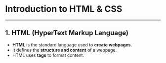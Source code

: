 # Introduction to HTML & CSS  

---

## 1. HTML (HyperText Markup Language)  
- **HTML** is the standard language used to **create webpages**.  
- It defines the **structure and content** of a webpage.  
- HTML uses **tags** to format content.  
